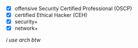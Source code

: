 - [x] offensive Security Certified Professional (OSCP)
- [x] certified Ethical Hacker (CEH)
- [x] security+
- [x] network+

*i use arch btw*
